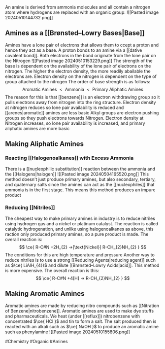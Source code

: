 An amine is derived from ammonia molecules and all contain a nitrogen atom where hydrogens are replaced with an organic group:
![[Pasted image 20240510144732.png]]

## Amines as a [[Brønsted–Lowry Bases|Base]]
Amines have a lone pair of electrons that allows them to ccept a proton and hence they act as a base. A proton bonds to an amine via a [[dative covalent bond]]. Both electrons in the bond originate from the lone pair on the Nitrogen
![[Pasted image 20240510153229.png]]
The strength of the base is dependent on the availability of the lone pair of electrons on the nitrogen. The higher the electron density, the more readily abailable the electrons are. Electron density on the nitrogen is dependent on the type of group attached to the nitrogen
The order of base strength is as follows:
$$
\text{Aromatic Amines } <\text{ Ammonia }<\text{ Primary Aliphatic Amines}
$$
The reason for this is that [[benzene]] is an electron withdrawing group so it pulls electrons away from nitrogen into the ring structure. Electron density at nitrogen reduces so lone pair availability is reduced and [[arenes|aromatic]] amines are less basic
Alkyl groups are electron pushing groups so they push electrons towards Nitrogen. Electron density at Nitrogen increases, so lone pair availability is increased, and primary aliphatic amines are more basic
## Making Aliphatic Amines
### Reacting [[Halogenoalkanes]] with Excess Ammonia
There is a [[nucleophilic substitution]] reaction between the ammonia and the [[Halogens|halogen]]
![[Pasted image 20240504165520.png]]
This method doesn't just produce primary amines, but also secondary, tertiary, and quaternary salts since the amines can act as the [[nucleophiles]] that ammonia is in the first stage. This means this method produces an impure product
### Reducing [[Nitriles]] 
The cheapest way to make primary amines in industry is to reduce nitriles using hydrogen gas and a nickel or platinum catalyst. The reaction is called catalytic hydrogenation, and unlike using halogenoalkanes as above, this raction only produced primary amines, so a pure product is made. The overall reaction is:
$$
\ce{ R-C#N +2H_{2} ->[\text{Nickel}] R-CH_{2}NH_{2} }
$$
The conditions for this are high temperature and pressure
Another way to reduce nitriles is to use a strong [[Reducing Agents|reducing agent]] such as $\ce{ LiAlH_{4}}$ and dilute [[Brønsted–Lowry Acids|acid]]. This method is more expensive. The overall reaction is this:
$$
\ce{ R-C#N +4[H] -> R-CH_{2}NH_{2} }
$$
## Making Aromatic Amines
Aromatic amines are made by reducing nitro compounds such as [[Nitration of Benzene|nitrobenzene]]. Aromatic amines are used to make dye stuffs and pharmaceuticals. We heat (under [[reflux]]) nitrobenzene with concentrated $\ce{ HCl }$ and tin to form a salt. The salt produced then is reacted with an alkali such as $\ce{ NaOH }$ to produce an aromatic amine such as phenylamine
![[Pasted image 20240510155806.png]]

#Chemistry #Organic #Amines 